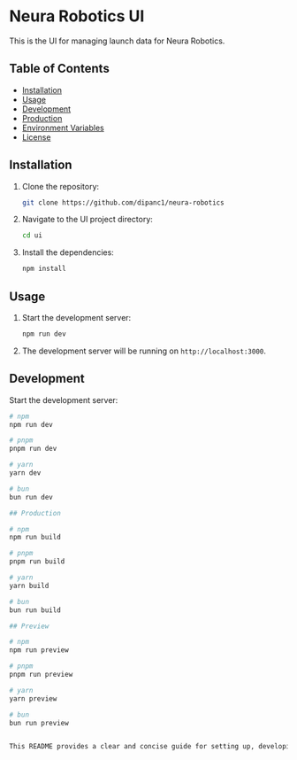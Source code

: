 # Neura Robotics UI

This is the UI for managing launch data for Neura Robotics.

## Table of Contents

- [Installation](#installation)
- [Usage](#usage)
- [Development](#development)
- [Production](#production)
- [Environment Variables](#environment-variables)
- [License](#license)

## Installation

1. Clone the repository:
    ```sh
    git clone https://github.com/dipanc1/neura-robotics
    ```
2. Navigate to the UI project directory:
    ```sh
    cd ui
    ```
3. Install the dependencies:
    ```sh
    npm install
    ```

## Usage

1. Start the development server:
    ```sh
    npm run dev
    ```
2. The development server will be running on `http://localhost:3000`.

## Development

Start the development server:

```bash
# npm
npm run dev

# pnpm
pnpm run dev

# yarn
yarn dev

# bun
bun run dev

## Production

# npm
npm run build

# pnpm
pnpm run build

# yarn
yarn build

# bun
bun run build

## Preview

# npm
npm run preview

# pnpm
pnpm run preview

# yarn
yarn preview

# bun
bun run preview


This README provides a clear and concise guide for setting up, developing, building, and deploying your Neura Robotics UI project. If you need any further customization, please let me know!
